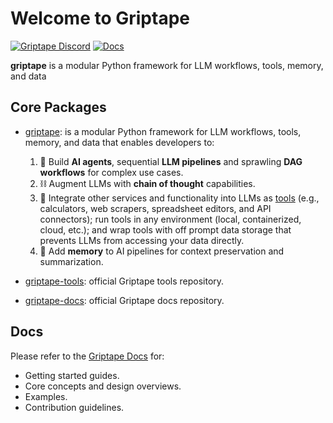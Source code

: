 # Welcome to Griptape

[![Griptape Discord](https://dcbadge.vercel.app/api/server/gnWRz88eym?compact=true&style=flat)](https://discord.gg/gnWRz88eym)
[![Docs](https://readthedocs.org/projects/griptape/badge/)](https://griptape.readthedocs.io)

**griptape** is a modular Python framework for LLM workflows, tools, memory, and data 

## Core Packages

- [griptape](https://github.com/griptape-ai/griptape): is a modular Python framework for LLM workflows, tools, memory, and data that enables developers to:
  1. 🤖 Build **AI agents**, sequential **LLM pipelines** and sprawling **DAG workflows** for complex use cases.
  2. ⛓️ Augment LLMs with **chain of thought** capabilities.
  3. 🧰️ Integrate other services and functionality into LLMs as [tools](https://github.com/griptape-ai/griptape-tools) (e.g., calculators, web scrapers, spreadsheet editors, and API connectors); run tools in any environment (local, containerized, cloud, etc.); and wrap tools with off prompt data storage that prevents LLMs from accessing your data directly.
  4. 💾 Add **memory** to AI pipelines for context preservation and summarization.

- [griptape-tools](https://github.com/griptape-ai/griptape-tools): official Griptape tools repository.
- [griptape-docs](https://github.com/griptape-ai/griptape-docs): official Griptape docs repository.

## Docs

Please refer to the [Griptape Docs](https://docs.griptape.ai/) for:
- Getting started guides. 
- Core concepts and design overviews.
- Examples.
- Contribution guidelines.
